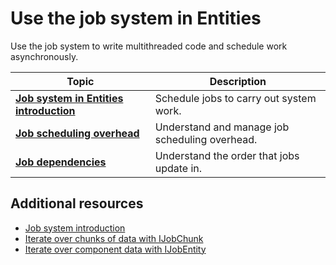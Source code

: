 # Use the job system in Entities

Use the job system to write multithreaded code and schedule work asynchronously.

|**Topic**|**Description**|
|---|---|
| **[Job system in Entities introduction](systems-scheduling-jobs.md)**|Schedule jobs to carry out system work.|
| **[Job scheduling overhead](job-overhead.md)**|Understand and manage job scheduling overhead.|
| **[Job dependencies](scheduling-jobs-dependencies.md)**|Understand the order that jobs update in.|

## Additional resources

* [Job system introduction](xref:um-job-system)
* [Iterate over chunks of data with IJobChunk](iterating-data-ijobchunk.md)
* [Iterate over component data with IJobEntity](iterating-data-ijobentity.md)